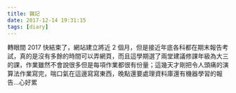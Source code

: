 ```yaml
---
title: 雜記
date: 2017-12-14 19:31:15
tags: [diary]
---
```


轉眼間 2017 快結束了，網站建立將近 2 個月，但是接近年底各科都在期末報告考試，真的是沒有多餘的時間可以弄網頁，而且這學期選了兩堂建議修課年級為大三的課，作業雖然不會說很多但是每項作業都很有份量；這幾天才剛把令人頭痛的演算法作業寫完，喘口氣在這邊寫寫東西，晚點還要處理資料庫還有機器學習的報告...心好累
